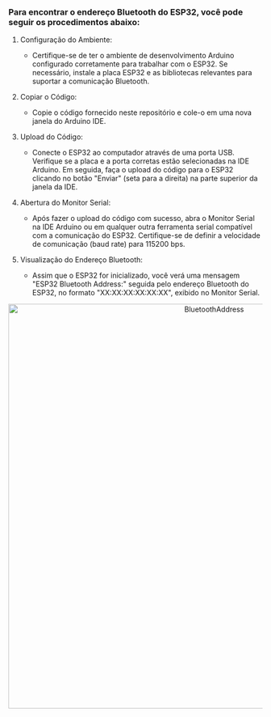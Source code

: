 ### Para encontrar o endereço Bluetooth do ESP32, você pode seguir os procedimentos abaixo:

1. Configuração do Ambiente:
   - Certifique-se de ter o ambiente de desenvolvimento Arduino configurado corretamente para trabalhar com o ESP32. Se necessário, instale a placa ESP32 e as bibliotecas relevantes para suportar a comunicação Bluetooth.

2. Copiar o Código:
   - Copie o código fornecido neste repositório e cole-o em uma nova janela do Arduino IDE.

3. Upload do Código:
   - Conecte o ESP32 ao computador através de uma porta USB. Verifique se a placa e a porta corretas estão selecionadas na IDE Arduino. Em seguida, faça o upload do código para o ESP32 clicando no botão "Enviar" (seta para a direita) na parte superior da janela da IDE.

4. Abertura do Monitor Serial:
   - Após fazer o upload do código com sucesso, abra o Monitor Serial na IDE Arduino ou em qualquer outra ferramenta serial compatível com a comunicação do ESP32. Certifique-se de definir a velocidade de comunicação (baud rate) para 115200 bps.

5. Visualização do Endereço Bluetooth:
   - Assim que o ESP32 for inicializado, você verá uma mensagem "ESP32 Bluetooth Address:" seguida pelo endereço Bluetooth do ESP32, no formato "XX:XX:XX:XX:XX:XX", exibido no Monitor Serial.
  
<p align="center">
  <img src= "https://github.com/andresima0/Help-ESP32/assets/111400782/78ae37e0-6f2f-47c3-82b4-8fe3a3408c3f)" 
  alt= "BluetoothAddress" width="800">
</p>
